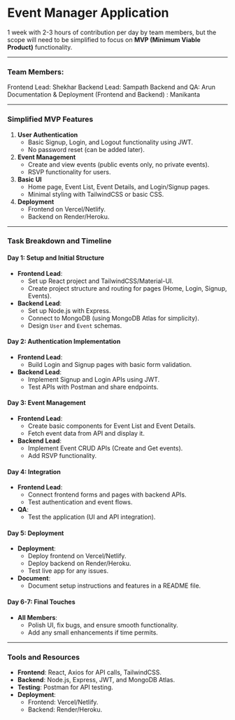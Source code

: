 # **Event Manager Application** 
1 week with 2-3 hours of contribution per day by team members, but the scope will need to be simplified to focus on **MVP (Minimum Viable Product)** functionality.

---
### Team Members:

Frontend Lead: Shekhar
Backend Lead: Sampath
Backend and QA: Arun 
Documentation & Deployment (Frontend and Backend) : Manikanta

---
### **Simplified MVP Features**

1. **User Authentication**
    - Basic Signup, Login, and Logout functionality using JWT.
    - No password reset (can be added later).
2. **Event Management**
    - Create and view events (public events only, no private events).
    - RSVP functionality for users.
3. **Basic UI**
    - Home page, Event List, Event Details, and Login/Signup pages.
    - Minimal styling with TailwindCSS or basic CSS.
4. **Deployment**
    - Frontend on Vercel/Netlify.
    - Backend on Render/Heroku.

---

### **Task Breakdown and Timeline**

#### **Day 1: Setup and Initial Structure**

- **Frontend Lead**:
    - Set up React project and TailwindCSS/Material-UI.
    - Create project structure and routing for pages (Home, Login, Signup, Events).
- **Backend Lead**:
    - Set up Node.js with Express.
    - Connect to MongoDB (using MongoDB Atlas for simplicity).
    - Design `User` and `Event` schemas.
#### **Day 2: Authentication Implementation**

- **Frontend Lead**:
    - Build Login and Signup pages with basic form validation.
- **Backend Lead**:
    - Implement Signup and Login APIs using JWT.
    - Test APIs with Postman and share endpoints.

#### **Day 3: Event Management**

- **Frontend Lead**:
    - Create basic components for Event List and Event Details.
    - Fetch event data from API and display it.
- **Backend Lead**:
    - Implement Event CRUD APIs (Create and Get events).
    - Add RSVP functionality.
#### **Day 4: Integration**

- **Frontend Lead**:
    - Connect frontend forms and pages with backend APIs.
    - Test authentication and event flows.
- **QA**:
    - Test the application (UI and API integration).
#### **Day 5: Deployment**

- **Deployment**:
    - Deploy frontend on Vercel/Netlify.
    - Deploy backend on Render/Heroku.
    - Test live app for any issues.
- **Document**:
    - Document setup instructions and features in a README file.

#### **Day 6-7: Final Touches**

- **All Members**:
    - Polish UI, fix bugs, and ensure smooth functionality.
    - Add any small enhancements if time permits.

---

### **Tools and Resources**

- **Frontend**: React, Axios for API calls, TailwindCSS.
- **Backend**: Node.js, Express, JWT, and MongoDB Atlas.
- **Testing**: Postman for API testing.
- **Deployment**:
    - Frontend: Vercel/Netlify.
    - Backend: Render/Heroku.
